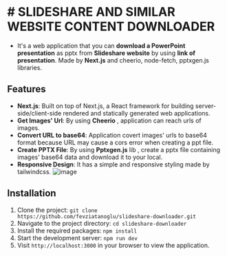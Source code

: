 # # SLIDESHARE AND SIMILAR WEBSITE CONTENT DOWNLOADER

- It's a web application that you can **download a PowerPoint presentation** as pptx from **Slideshare website** by using **link of presentation**. Made by **Next.js** and cheerio, node-fetch, pptxgen.js libraries.
## Features
- **Next.js**: Built on top of Next.js, a React framework for building server-side/client-side rendered and statically generated web applications.
- **Get Images' Url**: By using **Cheerio** , application can reach urls of images.
- **Convert URL to base64**: Application covert images' urls to base64 format because URL may cause a cors error when creating a ppt file. 
- **Create PPTX File**: By using **Pptxgen.js** lib , create a pptx file containing images' base64 data and download it to your local.
- **Responsive Design**: It has a simple and responsive styling made by tailwindcss.
![image](https://github.com/fevziatanoglu/slideshare-downloader/assets/95905332/95980713-c02d-4b86-a29a-e886c85d65b2)

## Installation
1. Clone the project: `git clone https://github.com/fevziatanoglu/slideshare-downloader.git`
2. Navigate to the project directory: `cd slideshare-downloader`
3. Install the required packages: `npm install`
4. Start the development server: `npm run dev`
5. Visit `http://localhost:3000` in your browser to view the application.




